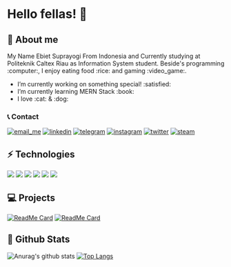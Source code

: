 # Hello fellas! 👋

## :boy: About me
<p align='left'>My Name Ebiet Suprayogi From Indonesia and Currently studying at Politeknik Caltex Riau as Information System student. Beside's programming :computer:, I enjoy eating food :rice: and gaming :video_game:.</p>
<ul>
  <li> I’m currently working on something special! :satisfied:</li>
  <li> I’m currently learning MERN Stack :book:</li>
  <li> I love :cat: & :dog:</li>
 </ul>

### 📞 Contact
<a href="mailto:ebietsy@outlook.co.id">![email_me](https://user-images.githubusercontent.com/17777357/92083462-44c64580-edf0-11ea-8ece-7288bc8d719b.png)</a>
<a href="https://www.linkedin.com/in/ebietsy/">![linkedin](https://user-images.githubusercontent.com/17777357/92083474-4b54bd00-edf0-11ea-9d33-6ac50e89d40f.png)</a>
<a href="https://t.me/ebietsy">![telegram](https://user-images.githubusercontent.com/17777357/92083498-53acf800-edf0-11ea-8c7c-b5809ae74d9b.png)</a>
<a href="https://instagram.com/ebietsy">![instagram](https://user-images.githubusercontent.com/17777357/92083471-4a239000-edf0-11ea-84c1-3d944b623984.png)</a>
<a href="https://twitter.com/ebietsuprayogi">![twitter](https://user-images.githubusercontent.com/17777357/92083510-57407f00-edf0-11ea-9a8c-65b55b4c0b6f.png)</a>
<a href="https://steamcommunity.com/id/ebietsy/">![steam](https://user-images.githubusercontent.com/17777357/92083491-51e33480-edf0-11ea-8d7a-220f6260dd17.png)</a>

## :zap: Technologies
<a href="#"><img src="https://img.shields.io/badge/php-%23777BB4.svg?&style=for-the-badge&logo=php&logoColor=white"/></a>
<a href="#"><img src="https://img.shields.io/badge/java-%23ED8B00.svg?&style=for-the-badge&logo=java&logoColor=white"/></a>
<a href="#"><img src="https://img.shields.io/badge/laravel%20-%23FF2D20.svg?&style=for-the-badge&logo=laravel&logoColor=white"/></a>
<a href="#"><img src="https://img.shields.io/badge/apache%20-%23D42029.svg?&style=for-the-badge&logo=apache&logoColor=white"/></a>
<a href="#"><img src="https://img.shields.io/badge/nginx%20-%23009639.svg?&style=for-the-badge&logo=nginx&logoColor=white"/></a>
<a href="#"><img src="https://img.shields.io/badge/mysql-%2300f.svg?&style=for-the-badge&logo=mysql&logoColor=white"/></a>


## 💻 Projects
[![ReadMe Card](https://github-readme-stats.vercel.app/api/pin/?username=stevenfernandes&repo=himasistifowebsite&theme=cobalt)](https://github.com/stevenfernandes/himasistifowebsite)
[![ReadMe Card](https://github-readme-stats.vercel.app/api/pin/?username=stevenfernandes&repo=SIAKMS&theme=cobalt)](https://github.com/stevenfernandes/SIAKMS)


## :beginner: Github Stats
![Anurag's github stats](https://github-readme-stats.vercel.app/api?username=stevenfernandes&show_icons=true&theme=cobalt)
[![Top Langs](https://github-readme-stats.vercel.app/api/top-langs/?username=stevenfernandes&hide=css,tsql&show_icons=true&theme=cobalt)](https://github.com/stevenfernandes)

